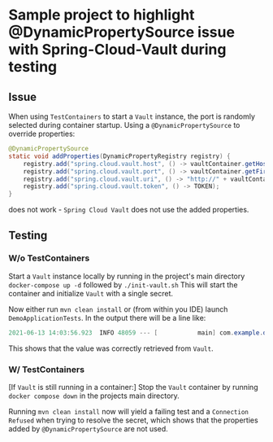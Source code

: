 # Sample project to highlight @DynamicPropertySource issue with Spring-Cloud-Vault during testing

## Issue
When using `TestContainers` to start a `Vault` instance, the port is randomly selected during container startup. Using a `@DynamicPropertySource`
to override properties:
```java
@DynamicPropertySource
static void addProperties(DynamicPropertyRegistry registry) {
    registry.add("spring.cloud.vault.host", () -> vaultContainer.getHost());
    registry.add("spring.cloud.vault.port", () -> vaultContainer.getFirstMappedPort());
    registry.add("spring.cloud.vault.uri", () -> "http://" + vaultContainer.getHost() + ":" + vaultContainer.getFirstMappedPort());
    registry.add("spring.cloud.vault.token", () -> TOKEN);
}
```
does not work - `Spring Cloud Vault` does not use the added properties.

## Testing
### W/o TestContainers
Start a `Vault` instance locally by running in the project's main directory
`docker-compose up -d`
followed by
`./init-vault.sh`
This will start the container and initialize `Vault` with a single secret.

Now either run `mvn clean install` or (from within you IDE) launch `DemoApplicationTests`.
In the output there will be a line like:
```java
2021-06-13 14:03:56.923  INFO 48059 --- [           main] com.example.demo.DemoApplication         : Got vault-supplied value: foo
```
This shows that the value was correctly retrieved from `Vault`.

### W/ TestContainers
[If `Vault` is still running in a container:] Stop the `Vault` container by running
`docker compose down`
in the projects main directory.

Running `mvn clean install` now will yield a failing test and a `Connection Refused` when trying to resolve the secret, which
shows that the properties added by `@DynamicPropertySource` are not used.
